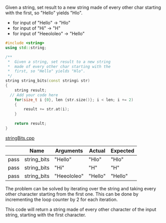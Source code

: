 Given a string, set result to a new string made of every other char starting with the first, so "Hello" yields "Hlo".

* for input of "Hello" → "Hlo"
* for input of "Hi" → "H"
* for input of "Heeololeo" → "Hello"

```cpp
#include <string>
using std::string;

/**
 *  Given a string, set result to a new string 
 *  made of every other char starting with the 
 *  first, so "Hello" yields "Hlo". 
 */
string string_bits(const string& str)
{
    string result;
  // Add your code here
    for(size_t i {0}, len {str.size()}; i < len; i += 2)
    {
        result += str.at(i);
    }
    
    return result;
}
```

[stringBits.cpp](https://codecheck.io/files/23020923123byrkw833uk413jzv2rtpwlp9)

| |Name|Arguments|Actual|Expected|
|---|---|---|---|---|
|pass|string_bits|"Hello"|"Hlo"|"Hlo"|
|pass|string_bits|"Hi"|"H"|"H"|
|pass|string_bits|"Heeololeo"|"Hello"|"Hello"|

The problem can be solved by iterating over the string and taking every other character starting from the first one. This can be done by incrementing the loop counter by 2 for each iteration.

This code will return a string made of every other character of the input string, starting with the first character.

